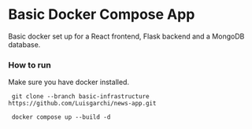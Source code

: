 # Basic Docker Compose App

Basic docker set up for a React frontend, Flask backend and a MongoDB database.

### How to run

Make sure you have docker installed.

``` git clone --branch basic-infrastructure https://github.com/Luisgarchi/news-app.git```

``` docker compose up --build -d```
